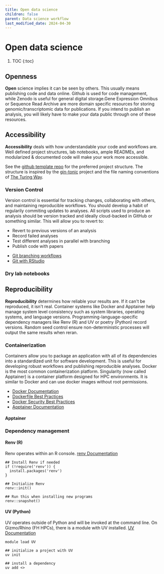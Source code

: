 ```yaml
---
title: Open data science
children: false
parent: Data science workflow
last_modified_date: 2024-04-30
---
```


# Open data science

1. TOC
{:toc}

## Openness

**Open** science implies it can be seen by others. This usually means publishing code and data online. Github is used for code management, while Zenodo is useful for general digital storage.Gene Expression Omnibus or Sequence Read Archive are more domain specific resources for storing genomic/transcriptomic data for publications. If you intend to publish an analysis, you will likely have to make your data public through one of these resources.

## Accessibility

**Accessibility** deals with how understandable your code and workflows are. Well defined project structures, lab notebooks, ample READMEs, and modularized & documented code will make your work more accessible. 

See the [github template repo](https://github.com/Fred-Hutch-Innovation-Lab/analysis_project_template) for the preferred project structure. The structure is inspired by the [gin-tonic](https://gin-tonic.netlify.app/standard/) project and the file naming conventions of [The Turing Way](https://book.the-turing-way.org/reproducible-research/rdm/rdm-storage#rr-rdm-storage-organisation).

### Version Control

Version control is essential for tracking changes, collaborating with others, and maintaining reproducible workflows. You should develop a habit of regularily commiting updates to analyses. All scripts used to produce an analysis should be version tracked and ideally cloud-backed in GitHub or something similar. This will allow you to revert to:

* Revert to previous versions of an analysis
* Record failed analyses
* Test different analyses in parallel with branching
* Publish code with papers

- [Git branching workflows](https://nvie.com/posts/a-successful-git-branching-model/)
- [Git with RStudio](https://happygitwithr.com/usage-intro)

### Dry lab notebooks

## Reproducibility

**Reproducibility** determines how reliable your results are. If it can't be reproduced, it isn't real. Container systems like Docker and Apptainer help manage system level consistency such as system libraries, operating systems, and language versions. Programming-language-specific dependency managers like Renv (R) and UV or poetry (Python) record versions. Random seed control ensure non-deterministic processes will output the same results when reran. 

### Containerization

Containers allow you to package an application with all of its dependencies into a standardized unit for software development. This is useful for developing robust workflows and publishing reproducible analyses. Docker is the most common containerization platform. Singularity (now called Apptainer) is a container platform designed for HPC environments. It is similar to Docker and can use docker images without root permissions.

- [Docker Documentation](https://docs.docker.com/)
- [Dockerfile Best Practices](https://docs.docker.com/develop/develop-images/dockerfile_best-practices/)
- [Docker Security Best Practices](https://docs.docker.com/engine/security/)
- [Apptainer Documentation](https://apptainer.org/docs/)

#### Apptainer



### Dependency management

#### Renv (R)

Renv operates within an R console. [renv Documentation](https://rstudio.github.io/renv/)

```{r}
## Install Renv if needed
if (!require('renv')) {
  install.packages('renv')
}

## Initialize Renv
renv::init()

## Run this when installing new programs
renv::snapshot()
```

#### UV (Python)

UV operates outside of Python and will be invoked at the command line. On Gizmo/Rhino (FH HPCs), there is a module with UV installed. [UV Documentation](https://github.com/astral-sh/uv)

```{bash}
module load UV

## initialize a project with UV
uv init

## install a dependency
uv add <>
```
